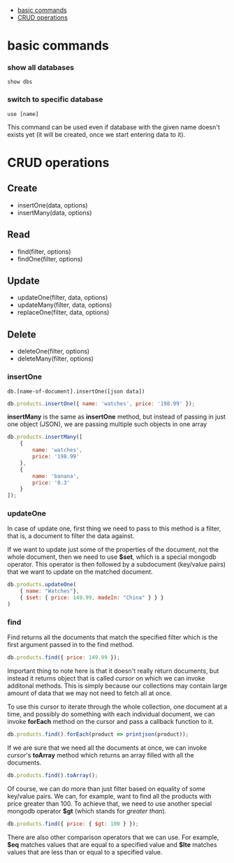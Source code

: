 -   [basic commands](#basic-commands)
-   [CRUD operations](#crud-operations)

# basic commands

### show all databases

```
show dbs
```

### switch to specific database

```
use [name]
```

This command can be used even if database with the given name doesn't exists yet (it will be created, once we start entering data to it).

# CRUD operations

## Create

-   insertOne(data, options)
-   insertMany(data, options)

## Read

-   find(filter, options)
-   findOne(filter, options)

## Update

-   updateOne(filter, data, options)
-   updateMany(filter, data, options)
-   replaceOne(filter, data, options)

## Delete

-   deleteOne(filter, options)
-   deleteMany(filter, options)

### insertOne

```
db.[name-of-document].insertOne([json data])
```

```javascript
db.products.insertOne({ name: 'watches', price: '198.99' });
```

**insertMany** is the same as **insertOne** method, but instead of passing in just one object (JSON), we are passing multiple such objects in one array

```javascript
db.products.insertMany([
    {
        name: 'watches',
        price: '198.99'
    },
    {
        name: 'banana',
        price: '0.3'
    }
]);
```

### updateOne

In case of update one, first thing we need to pass to this method is a filter, that is, a document to filter the data against.

If we want to update just some of the properties of the document, not the whole document, then we need to use **\$set**, which is a special mongodb operator. This operator is then followed by a subdocument (key/value pairs) that we want to update on the matched document.

```javascript
db.products.updateOne(
    { name: "Watches"},
    { $set: { price: 149.99, madeIn: "China" } } }
)
```

### find

Find returns all the documents that match the specified filter which is the first argument passed in to the find method.

```javascript
db.products.find({ price: 149.99 });
```

Important thing to note here is that it doesn't really return documents, but instead it returns object that is called _cursor_ on which we can invoke additonal methods.
This is simply because our collections may contain large amount of data that we may not need to fetch all at once.

To use this cursor to iterate through the whole collection, one document at a time, and possibly do something with each individual document, we can invoke **forEach** method on the cursor and pass a callback function to it.

```javascript
db.products.find().forEach(product => printjson(product));
```

If we are sure that we need all the documents at once, we can invoke _cursor_'s **toArray** method which returns an array filled with all the documents.

```javascript
db.products.find().toArray();
```

Of course, we can do more than just filter based on equality of some key/value pairs. We can, for example, want to find all the products with price greater than 100. To achieve that, we need to use another special mongodb operator **\$gt** (which stands for _greater than_).

```javascript
db.products.find({ price: { $gt: 100 } });
```

There are also other comparison operators that we can use. For example, **\$eq** matches values that are equal to a specified value and **\$lte** matches values that are less than or equal to a specified value.
